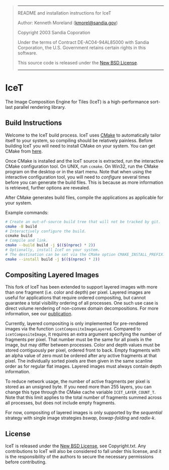 > *****************************************************************************
>
> README and installation instructions for IceT
>
> Author: Kenneth Moreland (kmorel@sandia.gov)
>
> Copyright 2003 Sandia Coporation
>
> Under the terms of Contract DE-AC04-94AL85000 with Sandia Corporation,
> the U.S. Government retains certain rights in this software.
>
> This source code is released under the [New BSD License](bsd).
>
> *****************************************************************************

# IceT

The Image Composition Engine for Tiles (IceT) is a high-performance sort-last
parallel rendering library.


## Build Instructions

Welcome to the IceT build process.  IceT uses [CMake](cmake) to automatically
tailor itself to your system, so compiling should be relatively painless.
Before building IceT you will need to install CMake on your system.  You
can get CMake from [here](cmake-download).

Once CMake is installed and the IceT source is extracted, run the
interactive CMake configuration tool.  On UNIX, run `ccmake`.  On Win32, run
the CMake program on the desktop or in the start menu.  Note that when
using the interactive configuration tool, you will need to *configure*
several times before you can generate the build files.  This is because as
more information is retrieved, further options are revealed.

After CMake generates build files, compile the applications as applicable
for your system.

Example commands:
```sh
# Create an out-of-source build tree that will not be tracked by git.
cmake -B build
# Interactively configure the build.
ccmake build
# Compile and link.
cmake --build build -j $(($(nproc) * 2))
# Optionally, install IceT on your system.
# The destination can be set via the CMake option CMAKE_INSTALL_PREFIX.
cmake --install build -j $(($(nproc) * 2))
```


## Compositing Layered Images

This fork of IceT has been extended to support layered images with more than
one fragment (i.e. color and depth) per pixel.  Layered images are useful for
applications that require ordered compositing, but cannot guarantee a total
visibility ordering of all processes.  One such use case is direct volume
rendering of non-convex domain decompositions.  For more information, see our
[publication](layered-icet-paper).

Currently, layered compositing is only implemented for pre-rendered images
via the function `icetCompositeImageLayered`.  Compared to
`icetCompositeImage`, it requires an extra argument specifying the number of
fragments per pixel.  That number must be the same for all pixels in the
image, but may differ between processes.  Color and depth values must be
stored contiguously per pixel, ordered front to back.  Empty fragments with
an alpha value of zero must be ordered after any active fragments at that
pixel.  The individually sorted pixels are then given in the same scanline
order as for regular flat images.  Layered images must always contain depth
information.

To reduce network usage, the number of active fragments per pixel is stored
as an unsigned byte.  If you need more than 255 layers, you can change this
type through the CMake cache variable `ICET_LAYER_COUNT_T`.  Note that this
limit applies to the total number of fragments summed across all processes,
but does not include empty fragments.

For now, compositing of layered images is only supported by the *sequential*
strategy with single image strategies *bswap*, *bswap-folding* and *radix-k*.


## License

IceT is released under the [New BSD License](bsd), see Copyright.txt.
Any contributions to IceT will also be considered to fall under this license,
and it is the responsibility of the authors to secure the necessary
permissions before contributing.

[bsd]: http://opensource.org/licenses/BSD-3-Clause
[cmake]: http://www.cmake.org/
[cmake-download]: http://www.cmake.org/download/
[layered-icet-paper]: tba
